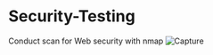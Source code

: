 # Security-Testing
Conduct scan for Web security with nmap
![Capture](https://github.com/shakil42/Security-Testing/assets/56649260/573ed1c4-a147-4717-9ef6-750d47857488)
